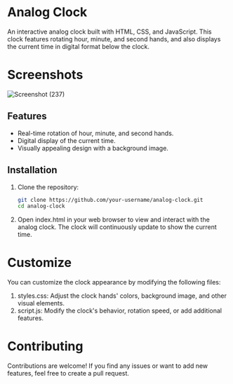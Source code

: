 # Analog Clock

An interactive analog clock built with HTML, CSS, and JavaScript. This clock features rotating hour, minute, and second hands, and also displays the current time in digital format below the clock.

# Screenshots
![Screenshot (237)](https://github.com/Anushka-Bhowmick/Analog_Clock/assets/76967222/cafc3d7a-bb4b-496c-9549-74f8595bfeee)

## Features

- Real-time rotation of hour, minute, and second hands.
- Digital display of the current time.
- Visually appealing design with a background image.

## Installation

1. Clone the repository:

   ```bash
   git clone https://github.com/your-username/analog-clock.git
   cd analog-clock
2. Open index.html in your web browser to view and interact with the analog clock. The clock will continuously update to show the current time.

# Customize
You can customize the clock appearance by modifying the following files:

1. styles.css: Adjust the clock hands' colors, background image, and other visual elements.
2. script.js: Modify the clock's behavior, rotation speed, or add additional features.
   
# Contributing
Contributions are welcome! If you find any issues or want to add new features, feel free to create a pull request.






